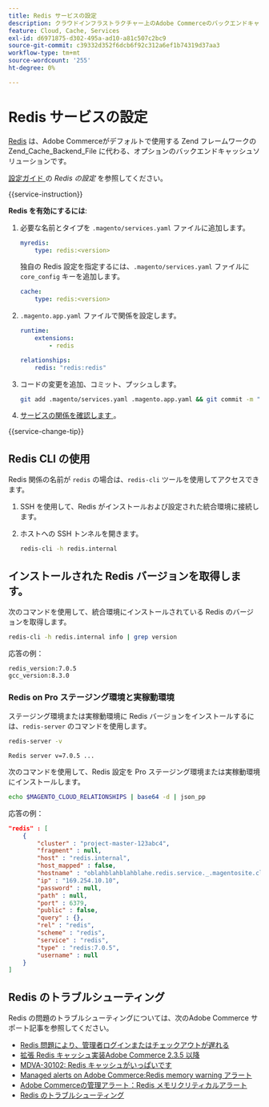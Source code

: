 ```yaml
---
title: Redis サービスの設定
description: クラウドインフラストラクチャー上のAdobe Commerceのバックエンドキャッシュソリューションとして Redis を設定し最適化する方法について説明します。
feature: Cloud, Cache, Services
exl-id: d6971875-d302-495a-ad10-a81c507c2bc9
source-git-commit: c39332d352f6dcb6f92c312a6ef1b74319d37aa3
workflow-type: tm+mt
source-wordcount: '255'
ht-degree: 0%

---
```


# Redis サービスの設定

[Redis](https://redis.io) は、Adobe Commerceがデフォルトで使用する Zend フレームワークの Zend_Cache_Backend_File に代わる、オプションのバックエンドキャッシュソリューションです。

[ 設定ガイド ](https://experienceleague.adobe.com/docs/commerce-operations/configuration-guide/cache/redis/config-redis.html) の _Redis の設定_ を参照してください。

{{service-instruction}}

**Redis を有効にするには**:

1. 必要な名前とタイプを `.magento/services.yaml` ファイルに追加します。

   ```yaml
   myredis:
       type: redis:<version>
   ```

   独自の Redis 設定を指定するには、`.magento/services.yaml` ファイルに `core_config` キーを追加します。

   ```yaml
   cache:
       type: redis:<version>
   ```

1. `.magento.app.yaml` ファイルで関係を設定します。

   ```yaml
   runtime:
       extensions:
           - redis
   
   relationships:
       redis: "redis:redis"
   ```

1. コードの変更を追加、コミット、プッシュします。

   ```bash
   git add .magento/services.yaml .magento.app.yaml && git commit -m "Enable redis service" && git push origin <branch-name>
   ```

1. [ サービスの関係を確認します ](services-yaml.md#service-relationships)。

{{service-change-tip}}

## Redis CLI の使用

Redis 関係の名前が `redis` の場合は、`redis-cli` ツールを使用してアクセスできます。

1. SSH を使用して、Redis がインストールおよび設定された統合環境に接続します。

1. ホストへの SSH トンネルを開きます。

   ```bash
   redis-cli -h redis.internal
   ```

## インストールされた Redis バージョンを取得します。

次のコマンドを使用して、統合環境にインストールされている Redis のバージョンを取得します。

```bash
redis-cli -h redis.internal info | grep version
```

応答の例：

```
redis_version:7.0.5
gcc_version:8.3.0
```

### Redis on Pro ステージング環境と実稼動環境

ステージング環境または実稼動環境に Redis バージョンをインストールするには、`redis-server` のコマンドを使用します。

```bash
redis-server -v
```

```
Redis server v=7.0.5 ...
```

次のコマンドを使用して、Redis 設定を Pro ステージング環境または実稼動環境にインストールします。

```bash
echo $MAGENTO_CLOUD_RELATIONSHIPS | base64 -d | json_pp
```

応答の例：

```json
"redis" : [
    {
        "cluster" : "project-master-123abc4",
        "fragment" : null,
        "host" : "redis.internal",
        "host_mapped" : false,
        "hostname" : "oblahblahblahblahe.redis.service._.magentosite.cloud",
        "ip" : "169.254.10.10",
        "password" : null,
        "path" : null,
        "port" : 6379,
        "public" : false,
        "query" : {},
        "rel" : "redis",
        "scheme" : "redis",
        "service" : "redis",
        "type" : "redis:7.0.5",
        "username" : null
    }
]
```

## Redis のトラブルシューティング

Redis の問題のトラブルシューティングについては、次のAdobe Commerce サポート記事を参照してください。

- [Redis 問題により、管理者ログインまたはチェックアウトが遅れる ](https://experienceleague.adobe.com/docs/commerce-knowledge-base/kb/troubleshooting/miscellaneous/redis-issue-delay-magento-admin-login-or-checkout.html)
- [ 拡張 Redis キャッシュ実装Adobe Commerce 2.3.5 以降 ](https://experienceleague.adobe.com/docs/commerce-operations/implementation-playbook/best-practices/planning/redis-service-configuration.html)
- [MDVA-30102: Redis キャッシュがいっぱいです ](https://experienceleague.adobe.com/docs/commerce-knowledge-base/kb/support-tools/patches/v1-0-6/mdva-30102-magento-patch-redis-cache-getting-full.html)
- [Managed alerts on Adobe Commerce:Redis memory warning アラート ](https://experienceleague.adobe.com/docs/commerce-knowledge-base/kb/support-tools/managed-alerts/managed-alerts-on-magento-commerce-redis-memory-warning-alert.html)
- [Adobe Commerceの管理アラート：Redis メモリクリティカルアラート ](https://experienceleague.adobe.com/docs/commerce-knowledge-base/kb/support-tools/managed-alerts/managed-alerts-on-magento-commerce-redis-memory-critical-alert.html)
- [Redis のトラブルシューティング ](https://experienceleague.adobe.com/docs/commerce-knowledge-base/kb/troubleshooting/miscellaneous/redis-troubleshooter.html)

